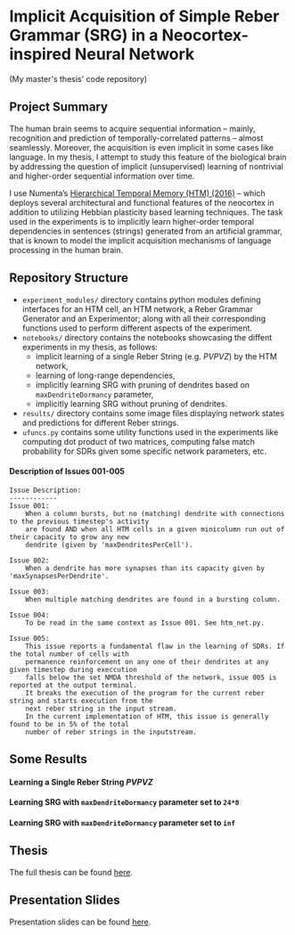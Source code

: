 # Implicit Acquisition of Simple Reber Grammar (SRG) in a Neocortex-inspired Neural Network
(My master's thesis' code repository)

## Project Summary
The human brain seems to acquire sequential information – mainly, recognition and prediction of temporally-correlated patterns – almost seamlessly. Moreover, the acquisition is even implicit in some cases like language. In my thesis, I attempt to study this feature of the biological brain by addressing the question of implicit (unsupervised) learning of nontrivial and higher-order sequential information over time.

I use Numenta’s [Hierarchical Temporal Memory (HTM) (2016)](https://numenta.com/neuroscience-research/research-publications/papers/why-neurons-have-thousands-of-synapses-theory-of-sequence-memory-in-neocortex/) – which deploys several architectural and functional features of the neocortex in addition to utilizing Hebbian plasticity based learning techniques. The task used in the experiments is to implicitly learn higher-order temporal dependencies in sentences (strings) generated from an artificial grammar, that is known to model the implicit acquisition mechanisms of language processing in the human brain.

## Repository Structure
- `experiment_modules/` directory contains python modules defining interfaces for an HTM cell, an HTM network, a Reber Grammar Generator and an Experimentor; along with all their corresponding functions used to perform different aspects of the experiment.
- `notebooks/` directory contains the notebooks showcasing the diffent experiments in my thesis, as follows:
    - implicit learning of a single Reber String (e.g. _PVPVZ_) by the HTM network, 
    - learning of long-range dependencies, 
    - implicitly learning SRG with pruning of dendrites based on `maxDendriteDormancy` parameter,
    - implicitly learning SRG without pruning of dendrites.
- `results/` directory contains some image files displaying network states and predictions for different Reber strings.
- `ufuncs.py` contains some utility functions used in the experiments like computing dot product of two matrices, computing false match probability for SDRs given some specific network parameters, etc.


#### Description of Issues 001-005
~~~
Issue Description:
------------
Issue 001: 
    When a column bursts, but no (matching) dendrite with connections to the previous timestep's activity 
    are found AND when all HTM cells in a given minicolumn run out of their capacity to grow any new
    dendrite (given by 'maxDendritesPerCell').
    	
Issue 002:
    When a dendrite has more synapses than its capacity given by 'maxSynapsesPerDendrite'.
    
Issue 003:
    When multiple matching dendrites are found in a bursting column.
    
Issue 004:
    To be read in the same context as Issue 001. See htm_net.py.
    
Issue 005:
    This issue reports a fundamental flaw in the learning of SDRs. If the total number of cells with 
    permanence reinforcement on any one of their dendrites at any given timestep during execcution
    falls below the set NMDA threshold of the network, issue 005 is reported at the output terminal.
    It breaks the execution of the program for the current reber string and starts execution from the
    next reber string in the input stream.
    In the current implementation of HTM, this issue is generally found to be in 5% of the total
    number of reber strings in the inputstream.
~~~

## Some Results
#### Learning a Single Reber String _PVPVZ_

#### Learning SRG with `maxDendriteDormancy` parameter set to `24*8`

#### Learning SRG with `maxDendriteDormancy` parameter set to `inf`


## Thesis
The full thesis can be found [here](https://docs.google.com/document/d/10CVceFrXVdygoLiY0-jKl_dnbHttWX6Iyar5BQjbg8I/edit?usp=sharing).

## Presentation Slides
Presentation slides can be found [here](https://github.com/TaherHabib/sequence-learning-model/blob/master/Modelling%20Implicit%20Acquisition%20of%20Sequential%20Information%20Using%20a%20Neocortical%20Neural%20Network%20Hierarchical%20Temporal%20Memory.pdf).
